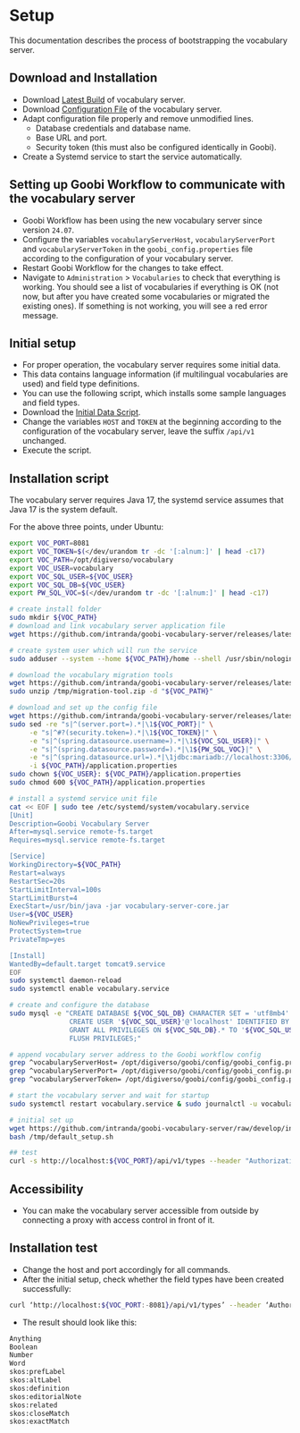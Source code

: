 # Setup
This documentation describes the process of bootstrapping the vocabulary server.

## Download and Installation
- Download [Latest Build](https://github.com/intranda/goobi-vocabulary-server/releases/latest) of vocabulary server.
- Download [Configuration File](https://github.com/intranda/goobi-vocabulary-server/releases/latest/download/application.properties) of the vocabulary server.
- Adapt configuration file properly and remove unmodified lines.
    - Database credentials and database name.
    - Base URL and port.
    - Security token (this must also be configured identically in Goobi).
- Create a Systemd service to start the service automatically. 

## Setting up Goobi Workflow to communicate with the vocabulary server

- Goobi Workflow has been using the new vocabulary server since version `24.07`.
- Configure the variables `vocabularyServerHost`, `vocabularyServerPort` and `vocabularyServerToken` in the `goobi_config.properties` file according to the configuration of your vocabulary server.
- Restart Goobi Workflow for the changes to take effect.
- Navigate to `Administration` > `Vocabularies` to check that everything is working. You should see a list of vocabularies if everything is OK (not now, but after you have created some vocabularies or migrated the existing ones). If something is not working, you will see a red error message.


## Initial setup

- For proper operation, the vocabulary server requires some initial data.
- This data contains language information (if multilingual vocabularies are used) and field type definitions.
- You can use the following script, which installs some sample languages and field types.
- Download the [Initial Data Script](https://github.com/intranda/goobi-vocabulary-server/raw/develop/install/default_setup.sh).
- Change the variables `HOST` and `TOKEN` at the beginning according to the configuration of the vocabulary server, leave the suffix `/api/v1` unchanged.
- Execute the script.

## Installation script
The vocabulary server requires Java 17, the systemd service assumes that Java 17 is the system default.

For the above three points, under Ubuntu:
```bash
export VOC_PORT=8081
export VOC_TOKEN=$(</dev/urandom tr -dc '[:alnum:]' | head -c17)
export VOC_PATH=/opt/digiverso/vocabulary
export VOC_USER=vocabulary
export VOC_SQL_USER=${VOC_USER}
export VOC_SQL_DB=${VOC_USER}
export PW_SQL_VOC=$(</dev/urandom tr -dc '[:alnum:]' | head -c17)

# create install folder
sudo mkdir ${VOC_PATH}
# download and link vocabulary server application file
wget https://github.com/intranda/goobi-vocabulary-server/releases/latest/download/vocabulary-server-core.jar -O - | sudo tee ${VOC_PATH}/vocabulary-server-core.jar >/dev/null

# create system user which will run the service
sudo adduser --system --home ${VOC_PATH}/home --shell /usr/sbin/nologin --no-create-home --disabled-login ${VOC_USER}

# download the vocabulary migration tools
wget https://github.com/intranda/goobi-vocabulary-server/releases/latest/download/migration-tool.zip -O /tmp/migration-tool.zip
sudo unzip /tmp/migration-tool.zip -d "${VOC_PATH}"

# download and set up the config file
wget https://github.com/intranda/goobi-vocabulary-server/releases/latest/download/application.properties -O - | sudo tee ${VOC_PATH}/application.properties >/dev/null
sudo sed -re "s|^(server.port=).*|\1${VOC_PORT}|" \
     -e "s|^#?(security.token=).*|\1${VOC_TOKEN}|" \
     -e "s|^(spring.datasource.username=).*|\1${VOC_SQL_USER}|" \
     -e "s|^(spring.datasource.password=).*|\1${PW_SQL_VOC}|" \
     -e "s|^(spring.datasource.url=).*|\1jdbc:mariadb://localhost:3306/${VOC_SQL_DB}|" \
     -i ${VOC_PATH}/application.properties
sudo chown ${VOC_USER}: ${VOC_PATH}/application.properties
sudo chmod 600 ${VOC_PATH}/application.properties

# install a systemd service unit file
cat << EOF | sudo tee /etc/systemd/system/vocabulary.service
[Unit]
Description=Goobi Vocabulary Server
After=mysql.service remote-fs.target
Requires=mysql.service remote-fs.target

[Service]
WorkingDirectory=${VOC_PATH}
Restart=always
RestartSec=20s
StartLimitInterval=100s
StartLimitBurst=4
ExecStart=/usr/bin/java -jar vocabulary-server-core.jar
User=${VOC_USER}
NoNewPrivileges=true
ProtectSystem=true
PrivateTmp=yes

[Install]
WantedBy=default.target tomcat9.service
EOF
sudo systemctl daemon-reload
sudo systemctl enable vocabulary.service

# create and configure the database
sudo mysql -e "CREATE DATABASE ${VOC_SQL_DB} CHARACTER SET = 'utf8mb4' COLLATE = 'utf8mb4_unicode_ci';
               CREATE USER '${VOC_SQL_USER}'@'localhost' IDENTIFIED BY '${PW_SQL_VOC}';
               GRANT ALL PRIVILEGES ON ${VOC_SQL_DB}.* TO '${VOC_SQL_USER}'@'localhost' WITH GRANT OPTION;
               FLUSH PRIVILEGES;"

# append vocabulary server address to the Goobi workflow config
grep ^vocabularyServerHost= /opt/digiverso/goobi/config/goobi_config.properties || echo "vocabularyServerHost=localhost"   | sudo tee -a /opt/digiverso/goobi/config/goobi_config.properties
grep ^vocabularyServerPort= /opt/digiverso/goobi/config/goobi_config.properties || echo "vocabularyServerPort=${VOC_PORT}" | sudo tee -a /opt/digiverso/goobi/config/goobi_config.properties
grep ^vocabularyServerToken= /opt/digiverso/goobi/config/goobi_config.properties || echo "vocabularyServerToken=${VOC_TOKEN}" | sudo tee -a /opt/digiverso/goobi/config/goobi_config.properties

# start the vocabulary server and wait for startup
sudo systemctl restart vocabulary.service & sudo journalctl -u vocabulary.service  -f -n 0 | grep -q "Started VocabularyServerApplication in"

# initial set up
wget https://github.com/intranda/goobi-vocabulary-server/raw/develop/install/default_setup.sh -O /tmp/default_setup.sh
bash /tmp/default_setup.sh

## test
curl -s http://localhost:${VOC_PORT}/api/v1/types --header "Authorization: Bearer $VOC_TOKEN" | jq -r '._embedded.fieldTypeList[] .name'
```

## Accessibility
- You can make the vocabulary server accessible from outside by connecting a proxy with access control in front of it.

## Installation test
- Change the host and port accordingly for all commands.
- After the initial setup, check whether the field types have been created successfully:
```bash
curl ‘http://localhost:${VOC_PORT:-8081}/api/v1/types’ --header ‘Authorisation: Bearer $VOC_TOKEN’ | jq -r ‘._embedded.fieldTypeList[] .name’
```

- The result should look like this:
```bash
Anything
Boolean
Number
Word
skos:prefLabel
skos:altLabel
skos:definition
skos:editorialNote
skos:related
skos:closeMatch
skos:exactMatch
```
